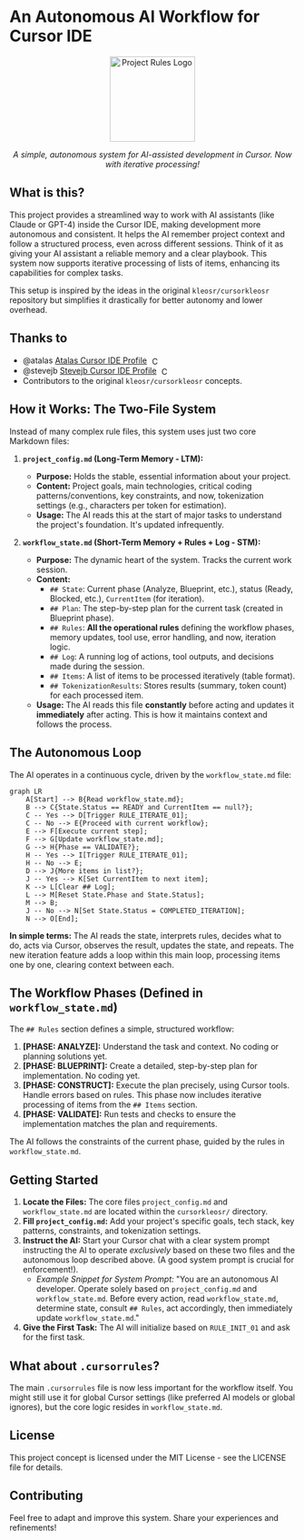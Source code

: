 # An Autonomous AI Workflow for Cursor IDE

<div align="center">
  <img src="https://i.ibb.co/tMy2cRkC/image-fx.png" alt="Project Rules Logo" width="150"/>
  <p><em>A simple, autonomous system for AI-assisted development in Cursor. Now with iterative processing!</em></p>
</div>

## What is this?

This project provides a streamlined way to work with AI assistants (like Claude or GPT-4) inside the Cursor IDE, making development more autonomous and consistent. It helps the AI remember project context and follow a structured process, even across different sessions. Think of it as giving your AI assistant a reliable memory and a clear playbook.  This system now supports iterative processing of lists of items, enhancing its capabilities for complex tasks.

This setup is inspired by the ideas in the original `kleosr/cursorkleosr` repository but simplifies it drastically for better autonomy and lower overhead.

## Thanks to

*   @atalas [Atalas Cursor IDE Profile](https://forum.cursor.com/u/atalas) <img src="https://registry.npmmirror.com/@lobehub/icons-static-png/latest/files/light/cursor.png" width="16" height="16" alt="Cursor Icon" style="vertical-align: middle; margin-left: 5px;" />
*   @stevejb [Stevejb Cursor IDE Profile](https://forum.cursor.com/u/stevejb) <img src="https://registry.npmmirror.com/@lobehub/icons-static-png/latest/files/light/cursor.png" width="16" height="16" alt="Cursor Icon" style="vertical-align: middle; margin-left: 5px;" />
*   Contributors to the original `kleosr/cursorkleosr` concepts.

## How it Works: The Two-File System

Instead of many complex rule files, this system uses just two core Markdown files:

1.  **`project_config.md` (Long-Term Memory - LTM):**
    *   **Purpose:** Holds the stable, essential information about your project.
    *   **Content:** Project goals, main technologies, critical coding patterns/conventions, key constraints, and now, tokenization settings (e.g., characters per token for estimation).
    *   **Usage:** The AI reads this at the start of major tasks to understand the project's foundation. It's updated infrequently.

2.  **`workflow_state.md` (Short-Term Memory + Rules + Log - STM):**
    *   **Purpose:** The dynamic heart of the system. Tracks the current work session.
    *   **Content:**
        *   `## State`: Current phase (Analyze, Blueprint, etc.), status (Ready, Blocked, etc.), `CurrentItem` (for iteration).
        *   `## Plan`: The step-by-step plan for the current task (created in Blueprint phase).
        *   `## Rules`: **All the operational rules** defining the workflow phases, memory updates, tool use, error handling, and now, iteration logic.
        *   `## Log`: A running log of actions, tool outputs, and decisions made during the session.
        *   `## Items`: A list of items to be processed iteratively (table format).
        *   `## TokenizationResults`: Stores results (summary, token count) for each processed item.
    *   **Usage:** The AI reads this file **constantly** before acting and updates it **immediately** after acting. This is how it maintains context and follows the process.


## The Autonomous Loop

The AI operates in a continuous cycle, driven by the `workflow_state.md` file:

```mermaid
graph LR
    A[Start] --> B{Read workflow_state.md};
    B --> C{State.Status == READY and CurrentItem == null?};
    C -- Yes --> D[Trigger RULE_ITERATE_01];
    C -- No --> E{Proceed with current workflow};
    E --> F[Execute current step];
    F --> G[Update workflow_state.md];
    G --> H{Phase == VALIDATE?};
    H -- Yes --> I[Trigger RULE_ITERATE_01];
    H -- No --> E;
    D --> J{More items in list?};
    J -- Yes --> K[Set CurrentItem to next item];
    K --> L[Clear ## Log];
    L --> M[Reset State.Phase and State.Status];
    M --> B;
    J -- No --> N[Set State.Status = COMPLETED_ITERATION];
    N --> O[End];
```

**In simple terms:** The AI reads the state, interprets rules, decides what to do, acts via Cursor, observes the result, updates the state, and repeats.  The new iteration feature adds a loop within this main loop, processing items one by one, clearing context between each.

## The Workflow Phases (Defined in `workflow_state.md`)

The `## Rules` section defines a simple, structured workflow:

1.  **[PHASE: ANALYZE]:** Understand the task and context. No coding or planning solutions yet.
2.  **[PHASE: BLUEPRINT]:** Create a detailed, step-by-step plan for implementation. No coding yet.
3.  **[PHASE: CONSTRUCT]:** Execute the plan precisely, using Cursor tools. Handle errors based on rules.  This phase now includes iterative processing of items from the `## Items` section.
4.  **[PHASE: VALIDATE]:** Run tests and checks to ensure the implementation matches the plan and requirements.

The AI follows the constraints of the current phase, guided by the rules in `workflow_state.md`.

## Getting Started

1.  **Locate the Files:** The core files `project_config.md` and `workflow_state.md` are located within the `cursorkleosr/` directory.
2.  **Fill `project_config.md`:** Add your project's specific goals, tech stack, key patterns, constraints, and tokenization settings.
3.  **Instruct the AI:** Start your Cursor chat with a clear system prompt instructing the AI to operate *exclusively* based on these two files and the autonomous loop described above. (A good system prompt is crucial for enforcement!).
    *   *Example Snippet for System Prompt:* "You are an autonomous AI developer. Operate solely based on `project_config.md` and `workflow_state.md`. Before every action, read `workflow_state.md`, determine state, consult `## Rules`, act accordingly, then immediately update `workflow_state.md`."
4.  **Give the First Task:** The AI will initialize based on `RULE_INIT_01` and ask for the first task.

## What about `.cursorrules`?

The main `.cursorrules` file is now less important for the workflow itself. You might still use it for global Cursor settings (like preferred AI models or global ignores), but the core logic resides in `workflow_state.md`.

## License

This project concept is licensed under the MIT License - see the LICENSE file for details.

## Contributing

Feel free to adapt and improve this system. Share your experiences and refinements!
